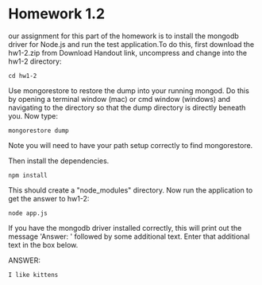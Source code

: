 # Homework 1.2

our assignment for this part of the homework is to install the mongodb driver for Node.js and run the test application.To do this, first download the hw1-2.zip from Download Handout link, uncompress and change into the hw1-2 directory:

    cd hw1-2

Use mongorestore to restore the dump into your running mongod. Do this by opening a terminal window (mac) or cmd window (windows) and navigating to the directory so that the dump directory is directly beneath you. Now type:

    mongorestore dump

Note you will need to have your path setup correctly to find mongorestore.

Then install the dependencies.

    npm install

This should create a "node_modules" directory. Now run the application to get the answer to hw1-2:

    node app.js

If you have the mongodb driver installed correctly, this will print out the message 'Answer: ' followed by some additional text. Enter that additional text in the box below.

ANSWER:

    I like kittens